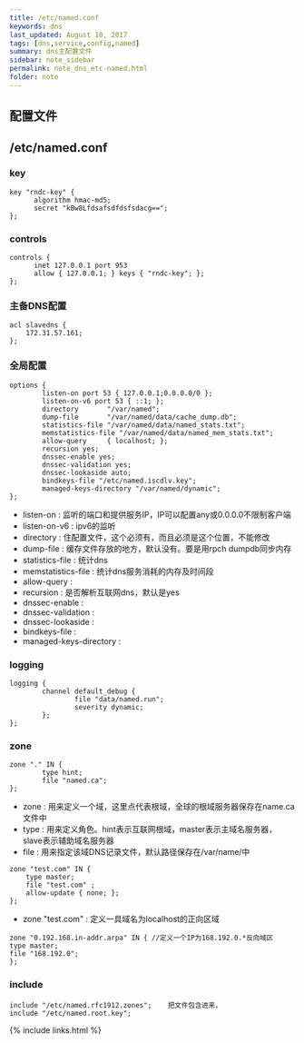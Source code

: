 ```yaml
---
title: /etc/named.conf
keywords: dns 
last_updated: August 10, 2017
tags: [dns,service,config,named]
summary: dns主配置文件
sidebar: note_sidebar
permalink: note_dns_etc-named.html
folder: note 
---
```


## 配置文件

## /etc/named.conf

### key
```
key "rndc-key" {
      algorithm hmac-md5;
      secret "kBw8Lfdsafsdfdsfsdacg==";
};
```

### controls
```
controls {
      inet 127.0.0.1 port 953
      allow { 127.0.0.1; } keys { "rndc-key"; };
};
```

### 主备DNS配置
```
acl slavedns { 
    172.31.57.161;
};
```

### 全局配置
```
options { 
        listen-on port 53 { 127.0.0.1;0.0.0.0/0 };
        listen-on-v6 port 53 { ::1; };
        directory       "/var/named";
        dump-file       "/var/named/data/cache_dump.db";
        statistics-file "/var/named/data/named_stats.txt";
        memstatistics-file "/var/named/data/named_mem_stats.txt";
        allow-query     { localhost; };
        recursion yes;
        dnssec-enable yes;
        dnssec-validation yes;
        dnssec-lookaside auto;
        bindkeys-file "/etc/named.iscdlv.key";
        managed-keys-directory "/var/named/dynamic";
};
```
* listen-on : 监听的端口和提供服务IP，IP可以配置any或0.0.0.0不限制客户端
* listen-on-v6 : ipv6的监听
* directory : 住配置文件，这个必须有，而且必须是这个位置，不能修改
* dump-file : 缓存文件存放的地方，默认没有。要是用rpch dumpdb同步内存
* statistics-file : 统计dns
* memstatistics-file : 统计dns服务消耗的内存及时间段
* allow-query : 
* recursion : 是否解析互联网dns，默认是yes
* dnssec-enable : 
* dnssec-validation :
* dnssec-lookaside :
* bindkeys-file :
* managed-keys-directory :

### logging
```
logging {
        channel default_debug {
                file "data/named.run";
                severity dynamic;
        };
};
```

### zone
```
zone "." IN { 
        type hint;
        file "named.ca";
};
```
* zone : 用来定义一个域，这里点代表根域，全球的根域服务器保存在name.ca文件中   
* type : 用来定义角色。hint表示互联网根域，master表示主域名服务器，slave表示辅助域名服务器   
* file : 用来指定该域DNS记录文件，默认路径保存在/var/name/中   

```
zone "test.com" IN {
    type master;
    file "test.com" ;
    allow-update { none; };
};
```
* zone "test.com" :  定义一具域名为localhost的正向区域

```
zone "0.192.168.in-addr.arpa" IN { //定义一个IP为168.192.0.*反向域区
type master;
file "168.192.0";
};
```


### include
```
include "/etc/named.rfc1912.zones";    把文件包含进来，
include "/etc/named.root.key";
```


{% include links.html %}
